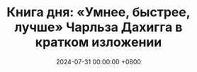 ---
title: "Книга дня: «Умнее, быстрее, лучше» Чарльза Дахигга в кратком изложении"
description: >-
 💡 «Умнее, быстрее, лучше» — книга о том, как лучшие в мире люди и команды добиваются высокой продуктивности не за счёт усилий, а благодаря умным стратегиям мышления и поведения. Обзор книги "Умнее, быстрее, лучше" Ч. Дахигга: секреты продуктивности и успеха. Освойте привычки и управление временем!
date: 2024-07-31 00:00:00 +0800
categories: [Мышление, Конспекты-книг]
tags:
  [
    умнее-быстрее-лучше,
    чарльз-дахигг,
    продуктивность,
    успех,
    привычки,
    управление-временем,
    мотивация,
    принятие-решений,
    саморазвитие,
    нейронаука,
    лидерство,
    командная-работа,
    креативность,
    карьерный-рост
  ]
image: 
alt: Обложка книги Умнее, быстрее, лучше Чарльза Дахигга
fallback:
  -
  -
---